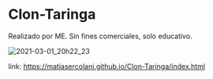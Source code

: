 # Clon-Taringa

Realizado por ME. Sin fines comerciales, solo educativo.

![2021-03-01_20h22_23](https://user-images.githubusercontent.com/68963354/109572897-cca1b980-7acc-11eb-896f-d172b4e52b5b.png)


link: https://matiasercolani.github.io/Clon-Taringa/index.html

